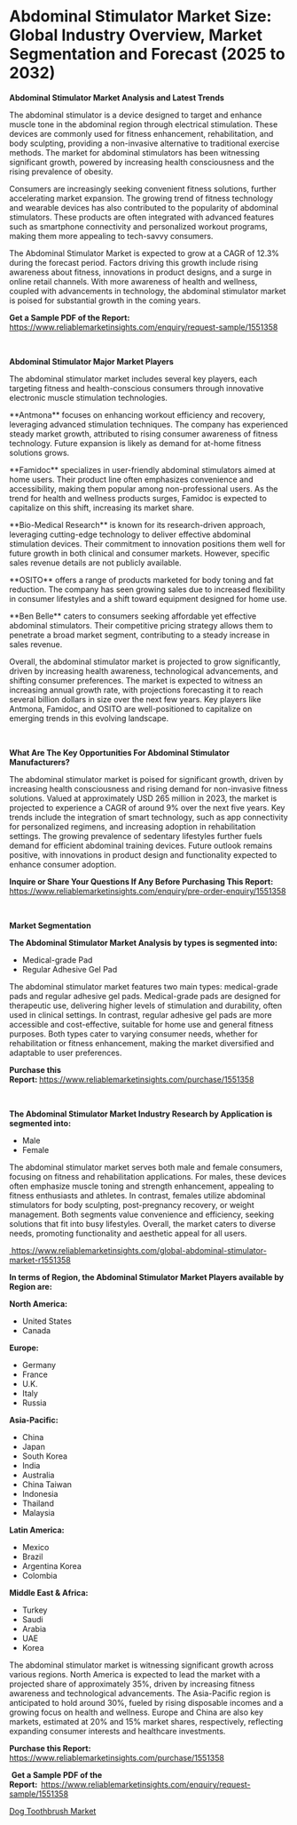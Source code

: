 <p><h1>Abdominal Stimulator Market Size: Global Industry Overview, Market Segmentation and Forecast (2025 to 2032)</h1></p><p><strong>Abdominal Stimulator Market Analysis and Latest Trends</strong></p>
<p><p>The abdominal stimulator is a device designed to target and enhance muscle tone in the abdominal region through electrical stimulation. These devices are commonly used for fitness enhancement, rehabilitation, and body sculpting, providing a non-invasive alternative to traditional exercise methods. The market for abdominal stimulators has been witnessing significant growth, powered by increasing health consciousness and the rising prevalence of obesity. </p><p>Consumers are increasingly seeking convenient fitness solutions, further accelerating market expansion. The growing trend of fitness technology and wearable devices has also contributed to the popularity of abdominal stimulators. These products are often integrated with advanced features such as smartphone connectivity and personalized workout programs, making them more appealing to tech-savvy consumers.</p><p>The Abdominal Stimulator Market is expected to grow at a CAGR of 12.3% during the forecast period. Factors driving this growth include rising awareness about fitness, innovations in product designs, and a surge in online retail channels. With more awareness of health and wellness, coupled with advancements in technology, the abdominal stimulator market is poised for substantial growth in the coming years.</p></p>
<p><strong>Get a Sample PDF of the Report:&nbsp;</strong> <a href="https://www.reliablemarketinsights.com/enquiry/request-sample/1551358?utm_campaign=3540&utm_medium=2&utm_source=Github&utm_content=ia&utm_term=04042025&utm_id=abdominal-stimulator">https://www.reliablemarketinsights.com/enquiry/request-sample/1551358</a></p>
<p>&nbsp;</p>
<p><strong>Abdominal Stimulator Major Market Players</strong></p>
<p><p>The abdominal stimulator market includes several key players, each targeting fitness and health-conscious consumers through innovative electronic muscle stimulation technologies. </p><p>**Antmona** focuses on enhancing workout efficiency and recovery, leveraging advanced stimulation techniques. The company has experienced steady market growth, attributed to rising consumer awareness of fitness technology. Future expansion is likely as demand for at-home fitness solutions grows.</p><p>**Famidoc** specializes in user-friendly abdominal stimulators aimed at home users. Their product line often emphasizes convenience and accessibility, making them popular among non-professional users. As the trend for health and wellness products surges, Famidoc is expected to capitalize on this shift, increasing its market share.</p><p>**Bio-Medical Research** is known for its research-driven approach, leveraging cutting-edge technology to deliver effective abdominal stimulation devices. Their commitment to innovation positions them well for future growth in both clinical and consumer markets. However, specific sales revenue details are not publicly available.</p><p>**OSITO** offers a range of products marketed for body toning and fat reduction. The company has seen growing sales due to increased flexibility in consumer lifestyles and a shift toward equipment designed for home use. </p><p>**Ben Belle** caters to consumers seeking affordable yet effective abdominal stimulators. Their competitive pricing strategy allows them to penetrate a broad market segment, contributing to a steady increase in sales revenue.</p><p>Overall, the abdominal stimulator market is projected to grow significantly, driven by increasing health awareness, technological advancements, and shifting consumer preferences. The market is expected to witness an increasing annual growth rate, with projections forecasting it to reach several billion dollars in size over the next few years. Key players like Antmona, Famidoc, and OSITO are well-positioned to capitalize on emerging trends in this evolving landscape.</p></p>
<p>&nbsp;</p>
<p><strong>What Are The Key Opportunities For Abdominal Stimulator Manufacturers?</strong></p>
<p><p>The abdominal stimulator market is poised for significant growth, driven by increasing health consciousness and rising demand for non-invasive fitness solutions. Valued at approximately USD 265 million in 2023, the market is projected to experience a CAGR of around 9% over the next five years. Key trends include the integration of smart technology, such as app connectivity for personalized regimens, and increasing adoption in rehabilitation settings. The growing prevalence of sedentary lifestyles further fuels demand for efficient abdominal training devices. Future outlook remains positive, with innovations in product design and functionality expected to enhance consumer adoption.</p></p>
<p><strong>Inquire or Share Your Questions If Any Before Purchasing This Report:</strong> <a href="https://www.reliablemarketinsights.com/enquiry/pre-order-enquiry/1551358?utm_campaign=3540&utm_medium=2&utm_source=Github&utm_content=ia&utm_term=04042025&utm_id=abdominal-stimulator">https://www.reliablemarketinsights.com/enquiry/pre-order-enquiry/1551358</a></p>
<p>&nbsp;</p>
<p><strong>Market Segmentation</strong></p>
<p><strong>The Abdominal Stimulator Market Analysis by types is segmented into:</strong></p>
<p><ul><li>Medical-grade Pad</li><li>Regular Adhesive Gel Pad</li></ul></p>
<p><p>The abdominal stimulator market features two main types: medical-grade pads and regular adhesive gel pads. Medical-grade pads are designed for therapeutic use, delivering higher levels of stimulation and durability, often used in clinical settings. In contrast, regular adhesive gel pads are more accessible and cost-effective, suitable for home use and general fitness purposes. Both types cater to varying consumer needs, whether for rehabilitation or fitness enhancement, making the market diversified and adaptable to user preferences.</p></p>
<p><strong>Purchase this Report:&nbsp;</strong><a href="https://www.reliablemarketinsights.com/purchase/1551358?utm_campaign=3540&utm_medium=2&utm_source=Github&utm_content=ia&utm_term=04042025&utm_id=abdominal-stimulator">https://www.reliablemarketinsights.com/purchase/1551358</a></p>
<p>&nbsp;</p>
<p><strong>The Abdominal Stimulator Market Industry Research by Application is segmented into:</strong></p>
<p><ul><li>Male</li><li>Female</li></ul></p>
<p><p>The abdominal stimulator market serves both male and female consumers, focusing on fitness and rehabilitation applications. For males, these devices often emphasize muscle toning and strength enhancement, appealing to fitness enthusiasts and athletes. In contrast, females utilize abdominal stimulators for body sculpting, post-pregnancy recovery, or weight management. Both segments value convenience and efficiency, seeking solutions that fit into busy lifestyles. Overall, the market caters to diverse needs, promoting functionality and aesthetic appeal for all users.</p></p>
<p><a href="https://www.reliablemarketinsights.com/global-abdominal-stimulator-market-r1551358?utm_campaign=3540&utm_medium=2&utm_source=Github&utm_content=ia&utm_term=04042025&utm_id=abdominal-stimulator">&nbsp;https://www.reliablemarketinsights.com/global-abdominal-stimulator-market-r1551358</a></p>
<p><strong>In terms of Region, the Abdominal Stimulator Market Players available by Region are:</strong></p>
<p>
    <p> <strong> North America: </strong>
        <ul>
            <li>United States</li>
            <li>Canada</li>
        </ul>
        </p> 
    <p> <strong> Europe: </strong>
        <ul>
            <li>Germany</li>
            <li>France</li>
            <li>U.K.</li>
            <li>Italy</li>
            <li>Russia</li>
        </ul>
        </p> 
    <p> <strong> Asia-Pacific: </strong>
        <ul>
            <li>China</li>
            <li>Japan</li>
            <li>South Korea</li>
            <li>India</li>
            <li>Australia</li>
            <li>China Taiwan</li>
            <li>Indonesia</li>
            <li>Thailand</li>
            <li>Malaysia</li>
        </ul>
        </p> 
    <p> <strong> Latin America: </strong>
        <ul>
            <li>Mexico</li>
            <li>Brazil</li>
            <li>Argentina Korea</li>
            <li>Colombia</li>
        </ul>
        </p> 
    <p> <strong> Middle East & Africa: </strong>
        <ul>
            <li>Turkey</li>
            <li>Saudi</li>
            <li>Arabia</li>
            <li>UAE</li>
            <li>Korea</li>
        </ul>
    </p>
    </p>
<p><p>The abdominal stimulator market is witnessing significant growth across various regions. North America is expected to lead the market with a projected share of approximately 35%, driven by increasing fitness awareness and technological advancements. The Asia-Pacific region is anticipated to hold around 30%, fueled by rising disposable incomes and a growing focus on health and wellness. Europe and China are also key markets, estimated at 20% and 15% market shares, respectively, reflecting expanding consumer interests and healthcare investments.</p></p>
<p><strong>Purchase this Report: </strong><a href="https://www.reliablemarketinsights.com/purchase/1551358?utm_campaign=3540&utm_medium=2&utm_source=Github&utm_content=ia&utm_term=04042025&utm_id=abdominal-stimulator">https://www.reliablemarketinsights.com/purchase/1551358</a></p>
<p>&nbsp;<strong>Get a Sample PDF of the Report:&nbsp;&nbsp;</strong><a href="https://www.reliablemarketinsights.com/enquiry/request-sample/1551358?utm_campaign=3540&utm_medium=2&utm_source=Github&utm_content=ia&utm_term=04042025&utm_id=abdominal-stimulator">https://www.reliablemarketinsights.com/enquiry/request-sample/1551358</a></p>
<p><strong></strong></p>
<p><p><a href="https://github.com/wyettillesr4/Market-Research-Report-List-1/blob/main/dog-toothbrush-market.md?utm_campaign=3540&utm_medium=2&utm_source=Github&utm_content=ia&utm_term=04042025&utm_id=abdominal-stimulator">Dog Toothbrush Market</a></p></p>